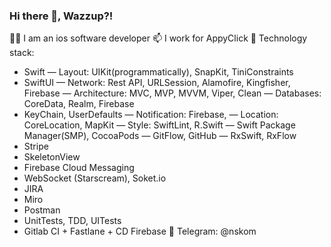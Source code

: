 ### Hi there 👋, Wazzup?!
👨‍💻 I am an ios software developer
📫 I work for AppyClick
💼 Technology stack:
- Swift
— Layout: UIKit(programmatically), SnapKit, TiniConstraints
- SwiftUI
— Network: Rest API, URLSession, Alamofire, Kingfisher, Firebase
— Architecture: MVC, MVP, MVVM, Viper, Clean
— Databases: CoreData, Realm, Firebase
- KeyChain, UserDefaults
— Notification: Firebase, 
— Location: CoreLocation, MapKit
— Style: SwiftLint, R.Swift
— Swift Package Manager(SMP), СocoaPods
— GitFlow, GitHub
— RxSwift, RxFlow
- Stripe
- SkeletonView
- Firebase Cloud Messaging
- WebSocket (Starscream), Soket.io
- JIRA
- Miro
- Postman
- UnitTests, TDD, UITests
- Gitlab CI + Fastlane + CD Firebase
💬 Telegram: @nskom
<!--
**nskomega/nskomega** is a ✨ _special_ ✨ repository because its `README.md` (this file) appears on your GitHub profile.

Here are some ideas to get you started:

- 🔭 I’m currently working on ...
- 🌱 I’m currently learning ...
- 👯 I’m looking to collaborate on ...
- 🤔 I’m looking for help with ...
- 💬 Ask me about ...
- 📫 How to reach me: ...
- 😄 Pronouns: ...
- ⚡ Fun fact: ...
-->
